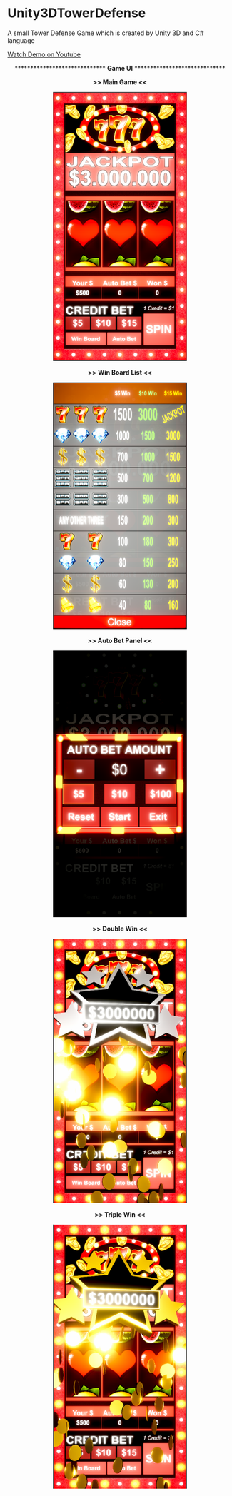 # Unity3DTowerDefense
A small Tower Defense Game which is created by Unity 3D and C# language

[Watch Demo on Youtube](https://www.youtube.com/watch?v=UYpJN-trPM0)


<p align="center">***************************** <b>Game UI</b> *****************************</p>
  <p align="center"><b>>> Main Game <<</b></p>
  <p align="center"><img src="images/Main.PNG" width= "300"></p>
  
  <p align="center"><b>>> Win Board List <<</b></p>
  <p align="center"><img src="images/WinBoard.PNG" width= "300"></p>

  <p align="center"><b>>> Auto Bet Panel <<</b></p>
  <p align="center"><img src="images/AutoBet.PNG" width= "300"></p>
  
  <p align="center"><b>>> Double Win <<</b></p>
  <p align="center"><img src="images/DoubleWin.PNG" width= "300"></p>
    
  <p align="center"><b>>> Triple Win <<</b></p>
  <p align="center"><img src="images/TripleWin.PNG" width= "300"></p>


